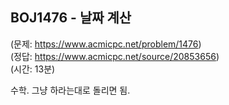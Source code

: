 ## BOJ1476 - 날짜 계산  
(문제: https://www.acmicpc.net/problem/1476)  
(정답: https://www.acmicpc.net/source/20853656)  
(시간: 13분)  

수학. 그냥 하라는대로 돌리면 됨.